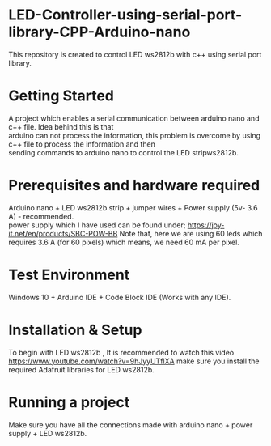 # LED-Controller-using-serial-port-library-CPP-Arduino-nano
This repository is created to control LED ws2812b with c++ using serial port library. 

# Getting Started
A project which enables a serial communication between arduino nano and c++ file. Idea behind this is that\
arduino can not process the information, this problem is overcome by using c++ file to process the information and then\
sending commands to arduino nano to control the LED stripws2812b.

# Prerequisites and hardware required

Arduino nano + LED ws2812b strip + jumper wires + Power supply (5v- 3.6 A) - recommended.\
power supply which I have used can be found under; https://joy-it.net/en/products/SBC-POW-BB
Note that, here we are using 60 leds which requires 3.6 A (for 60 pixels) which means, we need 60 mA per pixel.

# Test Environment

Windows 10 + Arduino IDE + Code Block IDE (Works with any IDE).

# Installation & Setup

To begin with LED ws2812b , It is recommended to watch this video https://www.youtube.com/watch?v=9hJyyUTflXA
make sure you install the required Adafruit libraries for LED ws2812b.

# Running a project

Make sure you have all the connections made with arduino nano + power supply + LED ws2812b.
